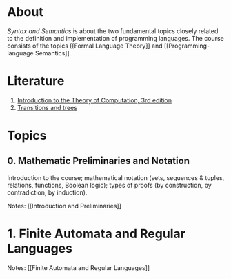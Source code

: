 ```toc
```
# About
_Syntax and Semantics_ is about the two fundamental topics closely related to the definition and implementation of programming languages.
The course consists of the topics [[Formal Language Theory]] and [[Programming-language Semantics]].

# Literature
1. [Introduction to the Theory of Computation, 3rd edition](IntroductionToTheTheoryOfComputation.pdf)
2. [Transitions and trees](TransitionsandTrees.pdf)

# Topics

## 0. Mathematic Preliminaries and Notation
Introduction to the course; mathematical notation (sets, sequences & tuples, relations, functions, Boolean logic); types of proofs (by construction, by contradiction, by induction).

Notes: [[Introduction and Preliminaries]]

# 1. Finite Automata and Regular Languages

Notes: [[Finite Automata and Regular Languages]]

